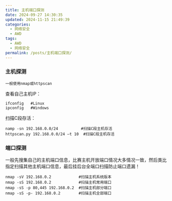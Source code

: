 ```yaml
---
title: 主机端口探测
date: 2024-09-27 14:30:35
updated: 2024-11-15 21:49:39
categories:
  - 网络安全
  - AWD
tags:
  - AWD
  - 网络安全
permalink: /posts/主机端口探测/
---
```

### 主机探测

```
一般使用nmap或httpscan
```

查看自己主机IP：

```
ifconfig   #Linux
ipconfig   #Windows
```

扫描C段存活：

```
namp -sn 192.168.0.0/24          #扫描C段主机存活
httpscan.py 192.168.0.0/24 –t 10  #扫描C段主机存活
```

### 端口探测

一般先搜集自己的主机端口信息，比赛主机开放端口情况大多情况一致，然后类比指定扫描其他主机端口信息，最后挂后台全端口扫描防止端口遗漏！

```
nmap -sV 192.168.0.2            #扫描主机系统版本
nmap -sS 192.168.0.2            #扫描主机常用端口
nmap -sS -p 80,445 192.168.0.2  #扫描主机部分端口
nmap -sS -p- 192.168.0.2        #扫描主机全部端口
```



